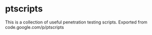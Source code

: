 # ptscripts
This is a collection of useful penetration testing scripts. 
Exported from code.google.com/p/ptscripts


